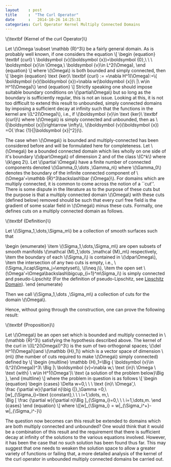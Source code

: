 ```yaml
---
layout    : post
title     :  "The Curl Operator"
date      :   2014-10-26 14:25:31
categories: Curl Operator Kernel Multiply Connected Domains
---
```


\\(\textbf {Kernel of the curl Operator}\\)

Let \\(\Omega \subset \mathbb {R}^3\\) be a fairly general domain. As is probably well known, if one considers the 
equation
\\[
\begin {equation}
\textbf {curl} \ \boldsymbol {v}(\boldsymbol {x})=\boldsymbol {0},\ \ \ \boldsymbol {x}\in \Omega,\ 
\boldsymbol {v}\in L^2(\Omega),
\end {equation}
\\]
where \\(\Omega\\) is both bounded and simply connected, then 
\\[
\begin {equation}
\text {ker}\ \textbf {curl} := =\nabla H^1(\Omega):=\\{ \boldsymbol {v}(\boldsymbol {x})=\nabla w(\boldsymbol {x})\ |\ w\in H^1(\Omega)\\}
\end {equation}
\\]
Strictly speaking one should impose suitable boundary conditions on \\(\partial\Omega\\) but so long as the boundary 
is sufficiently regular, this is not an issue. Looking at this, it is not too difficult to extend this result to 
unbounded, simply connected domains by imposing a sufficient decay at infinity such that the functions in the kernel
are \\(L^2(\Omega)\\), i.e., if \\(\boldsymbol {v}\in \text {ker}\ \textbf {curl}\\) where \\(\Omega\\)
is simply connected and unbounded, then as \\(|\boldsymbol {x}|\rightarrow \infty\\), \\(\boldsymbol {v}(\boldsymbol {x}) 
=O( \frac {1}{|\boldsymbol {x}|^2})\\).

The case when \\(\Omega\\) is bounded and multiply-connected has been considered before 
and will be formulated here for completeness. Let \\(\Omega\\) be a bounded connected domain which lies wholly 
on one side of it's boundary \\(\dpar\Omega\\) of dimension 2 and of the class \\(C^k\\) where \\(k\geq 2\\). 
Let \\(\partial \Omega\\) have a finite number of connected components denoted \\(\Gamma\_0,\dots ,\Gamma\_n\\) where 
\\(\Gamma\_0\\) denotes the boundary of the infinite connected component of 
\\(\Omega'=\mathbb {R}^3\backslash\bar {\Omega}\\). For domains which are multiply connected, it is common to come 
across the notion of a ``cut''. There is some dispute in the literature as to the purpose of these cuts but the 
purpose is that a multiply connected domain \\(\Omega\\) with these cuts (defined below) removed should be such that 
every curl free field is the gradient of some scalar field in \\(\Omega\\) minus these cuts. Formally, one defines cuts
on a multiply connected domain as follows.

\\(\textbf {Definition}\\)

Let \\(\Sigma\_1,\dots,\Sigma\_m\\) be a collection of smooth surfaces such that 

\begin {enumerate}
\item \\(\Sigma\_1,\dots,\Sigma\_m\\) are open subsets of smooth manifolds 
\\(\mathcal {M}\_1,\dots ,\mathcal {M}\_m\\) respectively,
\item the boundary of each \\(\Sigma\_i\\) is contained in \\(\dpar\Omega\\),
\item the intersection of any two cuts is empty, i.e., \\(\Sigma\_i\cap\Sigma\_j=\emptyset\\), \\(i\neq j\\),
\item the open set \\(\Omega'=\Omega\backslash\bigcup\_{i=1}^m\Sigma\_i\\) is simply connected and 
pseudo-Lipschitz (For the definition of pseudo-Lipschitz, 
see [Lipschitz Domain](http://en.wikipedia.org/wiki/Lipschitz_domain)).
\end {enumerate}

Then we call \\(\Sigma\_1,\dots ,\Sigma\_m\\) a collection of cuts for the domain \\(\Omega\\).


Hence, without going through the construction, one can prove the following result:

\\(\textbf {Proposition}\\)

Let \\(\Omega\\) be an open set which is bounded and multiply connected in \\(\mathbb {R}^3\\)
satisfying the hypothesis described above. The kernel of the curl in \\((L^2(\Omega))^3\\) is the sum of two orthogonal
spaces; \\(\del H^1(\Omega)\\)and \\(\mathbb {H}\_1\\) which is a vector space of dimension \\(m\\)
(the number of cuts required to make \\(\Omega\\) simply connected) defined by
\\[
\begin {multline}
\mathbb {H}\_1=\Big \{ \boldsymbol {v}\in (L^2(\Omega))^3\ \Big |\ \boldsymbol {v}=\nabla w,\ \text {in}\ \Omega \\ 
\text {with} \ w\in H^1(\Omega')\ \text {a solution of the problem below}\Big \},
\end {multline}
\\]
where the problem in question is as follows
\\[
\begin {equation}
\begin {cases}
\Delta w=0,\ \ \ \text {in}\ \Omega',\\\
\frac {\partial w}{\partial n}\big {|}\_\Gamma =0,\\\
[w]\_{\Sigma\_i}=\text {constant},\ \ \ i=1,\dots, m,\\\
\Big [ \frac {\partial w}{\partial n}\Big ]\_{\Sigma\_i}=0,\ \ \ i=1,\dots,m.
\end {cases}
\end {equation}
\\]
where \\([w]\_{\Sigma\_i} = w|\_{\Sigma\_i^+}-w|\_{\Sigma\_i^-}\\)

The question now becomes can this result be extended to domains which are both multiply connected and unbounded? 
One would think that it would be a combination of this result and the requirement that there is sufficient decay 
at infinity of the solutions to the various equations involved. However, it has been the case that no such solution 
has been found thus far. This may suggest that one needs to weaken the solution space to allow a greater variety 
of functions or failing that, a more detailed analysis of the kernel of the curl operator in unbounded multiply 
connected domains be carried out.
